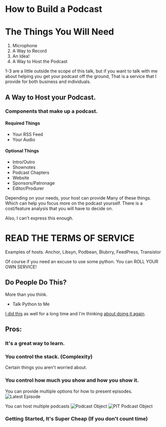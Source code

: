 # How to Build a Podcast

# The Things You Will Need

1. Microphone
2. A Way to Record
3. An Idea!
4. A Way to Host the Podcast

1-3 are a little outside the scope of this talk, but if you want to talk with me about helping you get your podcast off the ground, That is a service that I provide for both business and individuals.

## A Way to Host your Podcast.
### Components that make up a podcast. 

#### Required Things
- Your RSS Feed
- Your Audio

#### Optional Things
- Intro/Outro
- Shownotes
- Podcast Chapters
- Website
- Sponsors/Patronage
- Editor/Produrer

Depending on your needs, your host can provide Many of these things. Which can help you focus more on the podcast yourself.
There is a cost/feature analysis that you will have to decide on. 

Also, I can't express this enough.
# READ THE TERMS OF SERVICE

Examples of hosts.
Anchor, 
Libsyn, 
Podbean,
Blubrry,
FeedPress,
Transistor

Of course if you need an excuse to use some python. 
You can ROLL YOUR OWN SERVICE!

## Do People Do This?
More than you think.
- Talk Python to Me

[I did this](https://github.com/kjaymiller/productivity-in-tech) as well for a long time and I'm thinking [about doing it again](https://test.pypi.org/render_engine).

## Pros:
### It's a great way to learn.
### You control the stack. (Complexity)
Certain things you aren't worried about. 

### You control how much you show and how you show it.

You can provide multiple options for how to present episodes.
![Latest Episode](https://kjaymiller.s3-us-west-2.amazonaws.com/images/Screen-Shot-2019-08-26-13-34-46.94.png)

You can host multiple podcasts
![Podcast Object](https://kjaymiller.s3-us-west-2.amazonaws.com/images/Screen-Shot-2019-08-26-13-50-20.07.png)
![PIT Podcast Object](https://kjaymiller.s3-us-west-2.amazonaws.com/images/Screen-Shot-2019-08-26-13-49-26.89.png)

### Getting Started, It's Super Cheap (If you don't count time)

